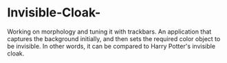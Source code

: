# Invisible-Cloak-
Working on morphology and tuning it with trackbars. An application that captures the background initially, and then sets the required color object to be invisible. In other words, it can be compared to Harry Potter's invisible cloak.     
